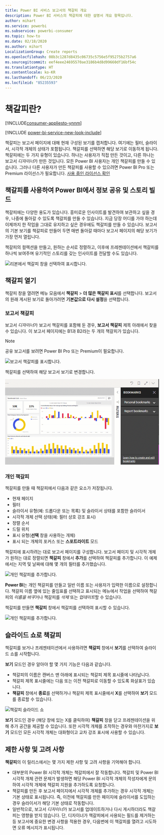 ```yaml
---
title: Power BI 서비스 보고서의 책갈피 개요
description: Power BI 서비스의 책갈피에 대한 설명서 개요 항목입니다.
author: mihart
ms.service: powerbi
ms.subservice: powerbi-consumer
ms.topic: how-to
ms.date: 02/18/2020
ms.author: mihart
LocalizationGroup: Create reports
ms.openlocfilehash: 08b3c1287d8435c06735c5756e5f95275b2757a6
ms.sourcegitcommit: eef4eee24695570ae3186b4d8d99660df16bf54c
ms.translationtype: HT
ms.contentlocale: ko-KR
ms.lasthandoff: 06/23/2020
ms.locfileid: "85235593"
---
```

# <a name="what-are-bookmarks"></a>책갈피란?

[!INCLUDE[consumer-appliesto-ynnm](../includes/consumer-appliesto-ynnm.md)]

[!INCLUDE [power-bi-service-new-look-include](../includes/power-bi-service-new-look-include.md)]

책갈피는 보고서 페이지에 대해 현재 구성된 보기를 캡처합니다. 여기에는 필터, 슬라이서, 시각적 개체의 상태가 포함됩니다. 책갈피를 선택하면 해당 보기로 이동하게 됩니다. 책갈피에는 두 가지 유형이 있습니다. 하나는 사용자가 직접 만든 것이고, 다른 하나는 보고서 *디자이너*가 만든 것입니다. 모든 Power BI 사용자는 개인 책갈피를 만들 수 있습니다. 그러나 다른 사용자가 만든 책갈피를 사용할 수 있으려면 Power BI Pro 또는 Premium 라이선스가 필요합니다. [사용 중인 라이선스 확인](end-user-license.md)

## <a name="use-bookmarks-to-share-insights-and-build-stories-in-power-bi"></a>책갈피를 사용하여 Power BI에서 정보 공유 및 스토리 빌드 
책갈피에는 다양한 용도가 있습니다. 흥미로운 인사이트를 발견하여 보관하고 싶을 경우, 나중에 돌아갈 수 있도록 책갈피를 만들 수 있습니다. 지금 당장 어디를 가야 하는데 이제까지 한 작업을 그대로 유지하고 싶은 경우에도 책갈피를 만들 수 있습니다. 보고서의 기본 보기를 책갈피로 만들어 두면 매번 돌아갈 때마다 보고서 페이지의 해당 보기가 가장 먼저 열립니다. 

책갈피의 컬렉션을 만들고, 원하는 순서로 정렬하고, 이후에 프레젠테이션에서 책갈피를 하나씩 보여주며 유기적인 스토리를 갖는 인사이트를 전달할 수도 있습니다.  

![리본에서 책갈피 창을 선택하여 표시합니다.](media/end-user-bookmarks/power-bi-select-bookmark.png)

## <a name="open-bookmarks"></a>책갈피 열기
책갈피 창을 열려면 메뉴 모음에서 **책갈피** > **더 많은 책갈피 표시**를 선택합니다. 보고서의 원래 게시된 보기로 돌아가려면 **기본값으로 다시 설정**을 선택합니다.

### <a name="report-bookmarks"></a>보고서 책갈피
보고서 *디자이너*가 보고서 책갈피를 포함해 둔 경우, **보고서 책갈피** 제목 아래에서 찾을 수 있습니다. 이 보고서 페이지에는 B1과 B2라는 두 개의 책갈피가 있습니다. 

> [!NOTE]
> 공유 보고서를 보려면 Power BI Pro 또는 Premium이 필요합니다. 

![보고서 책갈피를 표시합니다.](media/end-user-bookmarks/power-bi-report.png)

책갈피를 선택하여 해당 보고서 보기로 변경합니다. 

![보고서 책갈피를 선택하는 동작을 보여주는 비디오.](media/end-user-bookmarks/power-bi-bookmarks.gif)

### <a name="personal-bookmarks"></a>개인 책갈피

책갈피를 만들 때 책갈피에서 다음과 같은 요소가 저장됩니다.

* 현재 페이지
* 필터
* 슬라이서 유형(예: 드롭다운 또는 목록) 및 슬라이서 상태를 포함한 슬라이서
* 시각적 개체 선택 상태(예: 필터 상호 강조 표시)
* 정렬 순서
* 드릴 위치
* 표시 유형(**선택** 창을 사용하는 개체)
* 표시 되는 개체의 포커스 또는 **스포트라이트** 모드

책갈피에 표시하려는 대로 보고서 페이지를 구성합니다. 보고서 페이지 및 시각적 개체가 원하는 대로 정렬되면 **책갈피** 창에서 **추가**를 선택하여 책갈피를 추가합니다. 이 예제에서는 지역 및 날짜에 대해 몇 개의 필터를 추가했습니다. 

![개인 책갈피를 추가합니다.](media/end-user-bookmarks/power-bi-bookmark-personal.png)

**Power BI**는 개인 책갈피를 만들고 일반 이름 또는 사용자가 입력한 이름으로 설정합니다. 책갈피 이름 옆에 있는 줄임표를 선택하고 표시되는 메뉴에서 작업을 선택하여 책갈피의 *이름을 바꾸*거나 책갈피를 *삭제* 또는 *업데이트*할 수 있습니다.

책갈피를 만들면 **책갈피** 창에서 책갈피를 선택하여 표시할 수 있습니다. 

![개인 책갈피를 추가합니다.](media/end-user-bookmarks/power-bi-bookmark-west.png)


<!--
## Arranging bookmarks
As you create bookmarks, you might find that the order in which you create them isn't necessarily the same order you'd like to present them to your audience. No problem, you can easily rearrange the order of bookmarks.

In the **Bookmarks** pane, simply drag-and-drop bookmarks to change their order, as shown in the following image. The yellow bar between bookmarks designates where the dragged bookmark will be placed.

![Change bookmark order by drag-and-drop](media/desktop-bookmarks/bookmarks_06.png)

The order of your bookmarks can become important when you use the **View** feature of bookmarks, as described in the next section. 

-->

## <a name="bookmarks-as-a-slide-show"></a>슬라이드 쇼로 책갈피
책갈피를 보거나 프레젠테이션에서 사용하려면 **책갈피** 창에서 **보기**를 선택하여 슬라이드 쇼를 시작합니다.

**보기** 모드인 경우 알아야 할 몇 가지 기능은 다음과 같습니다.

- 책갈피의 이름은 캔버스 맨 아래에 표시되는 책갈피 제목 표시줄에 나타납니다.
- 책갈피 제목 표시줄에는 다음 또는 이전 책갈피로 이동할 수 있도록 화살표가 있습니다.
- **책갈피** 창에서 **종료**를 선택하거나 책갈피 제목 표시줄에서 **X**를 선택하여 **보기** 모드를 종료할 수 있습니다.

![책갈피 슬라이드 쇼](media/end-user-bookmarks/power-bi-slideshow.png)

**보기** 모드인 경우 (해당 창에 있는 X를 클릭하여) **책갈피** 창을 닫고 프레젠테이션을 위해 추가 공간을 제공할 수 있습니다. 또한 시각적 개체를 조작하는 경우와 마찬가지로 **보기** 모드인 모든 시각적 개체는 대화형이고 교차 강조 표시에 사용할 수 있습니다. 

<!--
## Visibility - using the Selection pane
With the release of bookmarks, the new **Selection** pane is also introduced. The **Selection** pane provides a list of all objects on the current page and allows you to select the object and specify whether a given object is visible. 

![Enable the Selection pane](media/desktop-bookmarks/bookmarks_08.png)

You can select an object using the **Selection** pane. Also, you can toggle whether the object is currently visible by clicking the eye icon to the right of the visual. 

![Selection pane](media/desktop-bookmarks/bookmarks_09.png)

When a bookmark is added, the visible status of each object is also saved based on its setting in the **Selection** pane. 

It's important to note that **slicers** continue to filter a report page, regardless of whether they are visible. As such, you can create many different bookmarks, with different slicer settings, and make a single report page appear very different (and highlight different insights) in various bookmarks.


## Bookmarks for shapes and images
You can also link shapes and images to bookmarks. With this feature, when you click on an object, it will show the bookmark associated with that object. This can be especially useful when working with buttons; you can learn more by reading the article about [using buttons in Power BI](../create-reports/desktop-buttons.md). 

To assign a bookmark to an object, select the object, then expand the **Action** section from the **Format Shape** pane, as shown in the following image.

![Add bookmark link to an object](media/desktop-bookmarks/bookmarks_10.png)

Once you turn the **Action** slider to **On** you can select whether the object is a back button, a bookmark, or a Q&A command. If you select bookmark, you can then select which of your bookmarks the object is linked to.

There are all sorts of interesting things you can do with object-linked bookmarking. You can create a visual table of contents on your report page, or you can provide different views (such as visual types) of the same information, just by clicking on an object.

When you are in editing mode you can use ctrl+click to follow the link, and when not in edit mode, simply click the object to follow the link. 


## Bookmark groups

Beginning with the August 2018 release of **Power BI Desktop**, you can create and use bookmark groups. A bookmark group is a collection of bookmarks that you specify, which can be shown and organized as a group. 

To create a bookmark group, hold down the CTRL key and select the bookmarks you want to include in the group, then click the ellipses beside any of the selected bookmarks, and select **Group** from the menu that appears.

![Create a bookmark group](media/desktop-bookmarks/bookmarks_15.png)

**Power BI Desktop** automatically names the group *Group 1*. Fortunately, you can just double-click on the name and rename it to whatever you want.

![Rename a bookmark group](media/desktop-bookmarks/bookmarks_16.png)

With any bookmark group, clicking on the bookmark group's name only expands or collapses the group of bookmarks, and does not represent a bookmark by itself. 

When using the **View** feature of bookmarks, the following applies:

* If the selected bookmark is in a group when you select **View** from bookmarks, only the bookmarks *in that group* are shown in the viewing session. 

* If the selected bookmark is not in a group, or is on the top level (such as the name of a bookmark group), then all bookmarks for the entire report are played, including bookmarks in any group. 

To ungroup bookmarks, just select any bookmark in a group, click the ellipses, and then select **Ungroup** from the menu that appears. 

![Ungroup a bookmark group](media/desktop-bookmarks/bookmarks_17.png)

Note that selecting **Ungroup** for any bookmark from a group takes all bookmarks out of the group (it deletes the group, but not the bookmarks themselves). So to remove a single bookmark from a group, you need to **Ungroup** any member from that group, which deletes the grouping, then select the members you want in the new group (using CTRL and clicking each bookmark), and select **Group** again. 
-->





## <a name="limitations-and-considerations"></a>제한 사항 및 고려 사항
**책갈피**의 이 릴리스에서는 몇 가지 제한 사항 및 고려 사항을 기억해야 합니다.

* 대부분의 Power BI 시각적 개체는 책갈피에서 잘 작동합니다. 책갈피 및 Power BI 시각적 개체 관련 문제가 발생하면 해당 Power BI 시각적 개체의 작성자에게 문의하여 시각적 개체에 책갈피 지원을 추가하도록 요청합니다.
* 책갈피를 만든 후 보고서 페이지에서 시각적 개체를 추가하는 경우 시각적 개체는 기본 상태로 표시됩니다. 즉, 이전에 책갈피를 만든 페이지에 슬라이서를 도입하는 경우 슬라이서가 해당 기본 상태로 작동합니다.
* 일반적으로, 보고서 *디자이너*가 보고서를 업데이트하거나 다시 게시하더라도 책갈피는 영향을 받지 않습니다. 단, 디자이너가 책갈피에서 사용되는 필드를 제거하는 등 보고서에 중요한 변경 사항을 적용한 경우, 다음번에 이 책갈피를 열려고 시도하면 오류 메시지가 표시됩니다. 

<!--
## Next steps
spotlight?
-->
